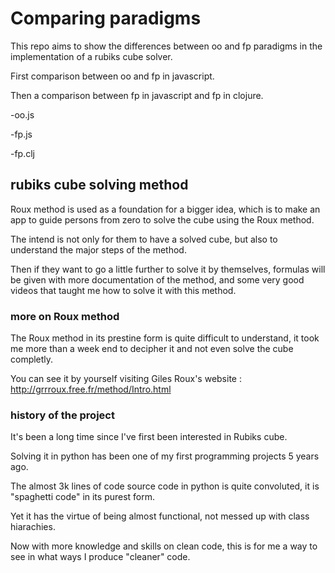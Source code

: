 # Comparing paradigms

This repo aims to show the differences between oo and fp paradigms in the implementation of a rubiks cube solver.

First comparison between oo and fp in javascript.

Then a comparison between fp in javascript and fp in clojure.

-oo.js 

-fp.js

-fp.clj

## rubiks cube solving method

Roux method is used as a foundation for a bigger idea,
which is to make an app to guide persons from zero to solve the cube using the Roux method.

The intend is not only for them to have a solved cube, but also to understand the major steps of the method.

Then if they want to go a little further to solve it by themselves, formulas will be given with more documentation of the method, and some very good videos that taught me how to solve it with this method.


### more on Roux method

The Roux method in its prestine form is quite difficult to understand, it took me more than a week end to decipher it 
and not even solve the cube completly.

You can see it by yourself visiting Giles Roux's website : http://grrroux.free.fr/method/Intro.html


### history of the project

It's been a long time since I've first been interested in Rubiks cube.

Solving it in python has been one of my first programming projects 5 years ago.

The almost 3k lines of code source code in python is quite convoluted, it is "spaghetti code" in its purest form.

Yet it has the virtue of being almost functional, not messed up with class hiarachies.

Now with more knowledge and skills on clean code, this is for me a way to see in what ways I produce "cleaner" code.